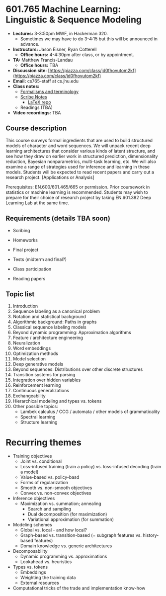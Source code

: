 
# 601.765 Machine Learning: Linguistic & Sequence Modeling

* **Lectures:** 3-3:50pm MWF, in Hackerman 320.
  * Sometimes we may have to do 3-4:15 but this will be announced in advance.
* **Instructors:** Jason Eisner, Ryan Cotterell
  * **Office hours:** 4-4:30pm after class, or by appointment.
* **TA:** Matthew Francis-Landau
  * **Office hours:** TBA
* **Discussion site:** [https://piazza.com/class/jd0fhovutom2kf](https://piazza.com/class/jd0fhovutom2kf)
* **Email:** cs765-staff at cs.jhu.edu
* **Class notes:**
  * [Formalisms and terminology](https://github.com/seq2class/scribe-notes/raw/master/formalisms.pdf)
  * [Scribe Notes](https://seq2class.github.io/scribe-notes/)
    * [LaTeX repo](https://github.com/seq2class/scribe-notes)
  * Readings (TBA)
* **Video recordings:** TBA

## Course description

This course surveys formal ingredients that are used to build structured models of character and word sequences. We will unpack recent deep learning architectures that consider various kinds of latent structure, and see how they draw on earlier work in structured prediction, dimensionality reduction, Bayesian nonparametrics, multi-task learning, etc. We will also examine a range of strategies used for inference and learning in these models. Students will be expected to read recent papers and carry out a research project. [Applications or Analysis]

Prerequisites: EN.600/601.465/665 or permission. Prior coursework in statistics or machine learning is recommended. Students may wish to prepare for their choice of research project by taking EN.601.382 Deep Learning Lab at the same time.

## Requirements (details TBA soon)

* Scribing
* Homeworks
* Final project
* Tests (midterm and final?)

* Class participation
* Reading papers

## Topic list

1. Introduction
2. Sequence labeling as a canonical problem
3. Notation and statistical background
4. Algorithmic background: Paths in graphs
5. Classical sequence labeling models
6. Beyond dynamic programming: Approximation algorithms
7. Feature / architecture engineering
8. Neuralization
9. Word embeddings
10. Optimization methods
11. Model selection
12. Deep generative models
13. Beyond sequences: Distributions over other discrete structures
14. Transition systems for parsing
15. Integration over hidden variables
16. Reinforcement learning
17. Continuous generalizations
18. Exchangeability
19. Hierarchical modeling and types vs. tokens
20. Other possible topics:
    * Lambek calculus / CCG / automata / other models of grammaticality
    * Spectral learning
    * Structure learning

# Recurring themes

* Training objectives
  * Joint vs. conditional
  * Loss-infused training (train a policy) vs. loss-infused decoding (train a model)
  * Value-based vs. policy-basd
  * Forms of regularization
  * Smooth vs. non-smooth objectives
  * Convex vs. non-convex objectives
* Inference objectives
  * Maximization vs. summation; annealing
	* Search and sampling
	* Dual decomposition (for maximization)
    * Variational approximation (for summation)
* Modeling schemes
  * Global vs. local - and how local?
  * Graph-based vs. transition-based (= subgraph features vs. history-based features)
  * Domain knowledge vs. generic architectures
* Decomposability
  * Dynamic programming vs. approximations
  * Lookahead vs. heuristics
* Types vs. tokens
  * Embeddings
  * Weighting the training data
  * External resources
* Computational tricks of the trade and implementation know-how
